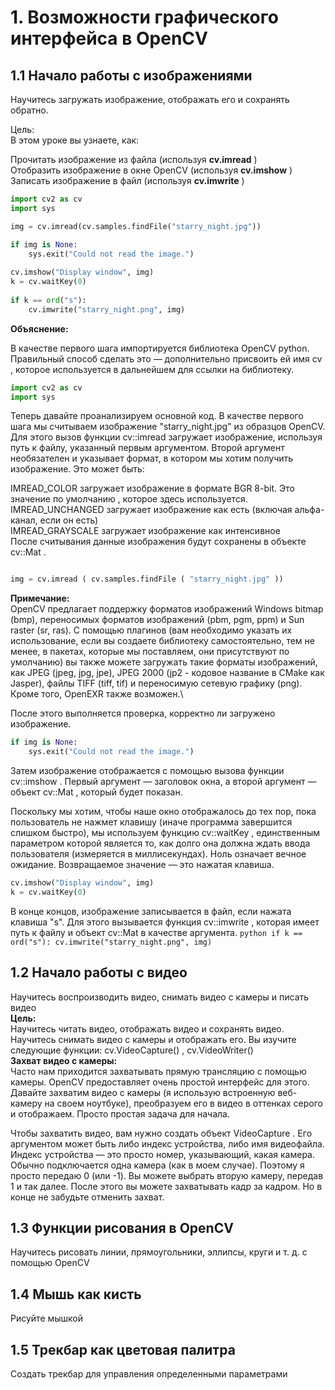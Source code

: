 # 1. Возможности графического интерфейса в OpenCV

## 1.1 Начало работы с изображениями

Научитесь загружать изображение, отображать его и сохранять обратно.

Цель:\
В этом уроке вы узнаете, как:

Прочитать изображение из файла       (используя **cv.imread** )\
Отобразить изображение в окне OpenCV (используя **cv.imshow** )\
Записать изображение в файл          (используя **cv.imwrite** )

``` python
import cv2 as cv
import sys

img = cv.imread(cv.samples.findFile("starry_night.jpg"))

if img is None:
    sys.exit("Could not read the image.")
 
cv.imshow("Display window", img)
k = cv.waitKey(0)
 
if k == ord("s"):
    cv.imwrite("starry_night.png", img)
```
**Объяснение:**

В качестве первого шага импортируется библиотека OpenCV python. Правильный способ сделать это — дополнительно присвоить ей имя cv , которое используется в дальнейшем для ссылки на библиотеку.

```python
import cv2 as cv
import sys
```
Теперь давайте проанализируем основной код. В качестве первого шага мы считываем изображение "starry_night.jpg" из образцов OpenCV. Для этого вызов функции cv::imread загружает изображение, используя путь к файлу, указанный первым аргументом. Второй аргумент необязателен и указывает формат, в котором мы хотим получить изображение. Это может быть:

IMREAD_COLOR загружает изображение в формате BGR 8-bit. Это значение по умолчанию , которое здесь используется.\
IMREAD_UNCHANGED загружает изображение как есть (включая альфа-канал, если он есть)\
IMREAD_GRAYSCALE загружает изображение как интенсивное\
После считывания данные изображения будут сохранены в объекте cv::Mat .

```python

img = cv.imread ( cv.samples.findFile ( "starry_night.jpg" ))
```
**Примечание:**\
OpenCV предлагает поддержку форматов изображений Windows bitmap (bmp), переносимых форматов изображений (pbm, pgm, ppm) и Sun raster (sr, ras). С помощью плагинов (вам необходимо указать их использование, если вы создаете библиотеку самостоятельно, тем не менее, в пакетах, которые мы поставляем, они присутствуют по умолчанию) вы также можете загружать такие форматы изображений, как JPEG (jpeg, jpg, jpe), JPEG 2000 (jp2 - кодовое название в CMake как Jasper), файлы TIFF (tiff, tif) и переносимую сетевую графику (png). Кроме того, OpenEXR также возможен.\

После этого выполняется проверка, корректно ли загружено изображение.

```python
if img is None:
    sys.exit("Could not read the image.")
```
Затем изображение отображается с помощью вызова функции cv::imshow . Первый аргумент — заголовок окна, а второй аргумент — объект cv::Mat , который будет показан.

Поскольку мы хотим, чтобы наше окно отображалось до тех пор, пока пользователь не нажмет клавишу (иначе программа завершится слишком быстро), мы используем функцию cv::waitKey , единственным параметром которой является то, как долго она должна ждать ввода пользователя (измеряется в миллисекундах). Ноль означает вечное ожидание. Возвращаемое значение — это нажатая клавиша.

```python
cv.imshow("Display window", img)
k = cv.waitKey(0)
```
В конце концов, изображение записывается в файл, если нажата клавиша "s". Для этого вызывается функция cv::imwrite , которая имеет путь к файлу и объект cv::Mat в качестве аргумента.
    ```python
    if k == ord("s"):
        cv.imwrite("starry_night.png", img)
    ```

## 1.2 Начало работы с видео

Научитесь воспроизводить видео, снимать видео с камеры и писать видео\
**Цель:**\
Научитесь читать видео, отображать видео и сохранять видео.
Научитесь снимать видео с камеры и отображать его.
Вы изучите следующие функции: cv.VideoCapture() , cv.VideoWriter()\
**Захват видео с камеры:**\
Часто нам приходится захватывать прямую трансляцию с помощью камеры. OpenCV предоставляет очень простой интерфейс для этого. Давайте захватим видео с камеры (я использую встроенную веб-камеру на своем ноутбуке), преобразуем его в видео в оттенках серого и отображаем. Просто простая задача для начала.

Чтобы захватить видео, вам нужно создать объект VideoCapture . Его аргументом может быть либо индекс устройства, либо имя видеофайла. Индекс устройства — это просто номер, указывающий, какая камера. Обычно подключается одна камера (как в моем случае). Поэтому я просто передаю 0 (или -1). Вы можете выбрать вторую камеру, передав 1 и так далее. После этого вы можете захватывать кадр за кадром. Но в конце не забудьте отменить захват.


## 1.3 Функции рисования в OpenCV

Научитесь рисовать линии, прямоугольники, эллипсы, круги и т. д. с помощью OpenCV

## 1.4 Мышь как кисть

Рисуйте мышкой

## 1.5 Трекбар как цветовая палитра

Создать трекбар для управления определенными параметрами
